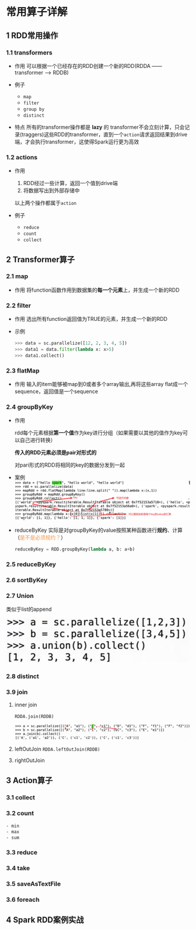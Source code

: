 # 常用算子详解

## 1	RDD常用操作

### 1.1	transformers

- 作用
  可以根据一个已经存在的RDD创建一个新的RDD(RDDA —— transformer ——> RDDB)

- 例子

  - `map`
  - `filter`
  - `group by`
  - `distinct`

- 特点
  所有的transformer操作都是 **lazy** 的
  transformer不会立刻计算，只会记录(traggers)这些RDD的transformer，直到一个`action`请求返回结果到drive端，才会执行transformer，这使得Spark运行更为高效

  

### 1.2	actions

- 作用

  1. RDD经过一些计算，返回一个值到drive端
  2. 将数据写出到外部存储中

  以上两个操作都属于`action`

- 例子

  - `reduce`
  - `count`
  - `collect`



## 2	Transformer算子

### 2.1	map

- 作用
  将function函数作用到数据集的**每一个元素**上，并生成一个新的RDD

### 2.2	filter

- 作用
  选出所有function返回值为TRUE的元素，并生成一个新的RDD

- 示例
  ```python
  >>> data = sc.parallelize([12, 2, 3, 4, 5])
  >>> data1 = data.filter(lambda x: x>5)
  >>> data1.collect()
  ```

### 2.3	flatMap

- 作用
  输入的item能够被map到0或者多个array输出,再将这些array flat成一个sequence，返回值是一个sequence

### 2.4	groupByKey

- 作用
  
  rdd每个元素根据**第一个值**作为key进行分组（如果需要以其他的值作为key可以自己进行转换）
  
  **传入的RDD元素必须是pair对形式的**
  
  对pari形式的RDD将相同的key的数据分发到一起
  
- 案例
  ![image-20230803003628963](image/image-20230803003628963.png)

- reduceByKey
  实际是对groupByKey的value按照某种函数进行**规约**、计算（<font color="#f79646">是不是必须规约？</font>）

  ```python
  reduceByKey = RDD.groupByKey(lambda a, b: a+b)
  ```


### 2.5	reduceByKey

### 2.6	sortByKey

### 2.7	Union

类似于list的append

![image-20230803200051249](./images//image-20230803200051249.png)

### 2.8	distinct

### 3.9	join

1. inner join

   `RDDA.join(RDDB)`

   ![image-20230803200708653](./images//image-20230803200708653.png)

2. leftOutJoin
   `RDDA.leftOutJoin(RDDB)`

3. rightOutJoin





## 3	 Action算子

### 3.1	collect

### 3.2	count

	- min
	- max
	- sum 



### 3.3	reduce

### 3.4	take

### 3.5	saveAsTextFile 

### 3.6	foreach



 

## 4	Spark RDD案例实战

